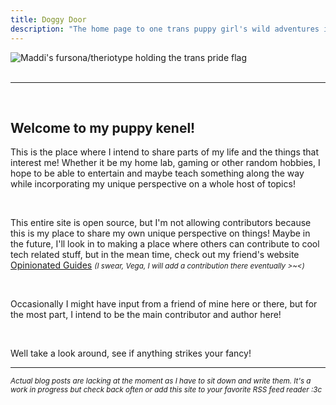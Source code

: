 ```yaml
---
title: Doggy Door
description: "The home page to one trans puppy girl's wild adventures in just about anything it feels like writing about!"
---
```

<img src="/images/maddi-homepage-header.jpg" style="max-width:100%; height:auto; display:block; margin:auto;" alt="Maddi's fursona/theriotype holding the trans pride flag">

<br>

---

<br>

## Welcome to my puppy kenel!

This is the place where I intend to share parts of my life and the things that interest me! Whether it be my home lab, gaming or other random hobbies, I hope to be able to entertain and maybe teach something along the way while incorporating my unique perspective on a whole host of topics!

<br>

This entire site is open source, but I'm not allowing contributors because this is my place to share my own unique perspective on things! Maybe in the future, I'll look in to making a place where others can contribute to cool tech related stuff, but in the mean time, check out my friend's website [Opinionated Guides](https://opguides.info/) <small>_(I swear, Vega, I will add a contribution there *eventually* >~<)_</small>

<br>

Occasionally I might have input from a friend of mine here or there, but for the most part, I intend to be the main contributor and author here!

<br>

Well take a look around, see if anything strikes your fancy!

---

<small>_Actual blog posts are lacking at the moment as I have to sit down and write them. It's a work in progress but check back often or add this site to your favorite RSS feed reader :3c_</small>